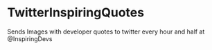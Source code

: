 # TwitterInspiringQuotes
Sends Images with developer quotes to twitter every hour and half at @InspiringDevs
